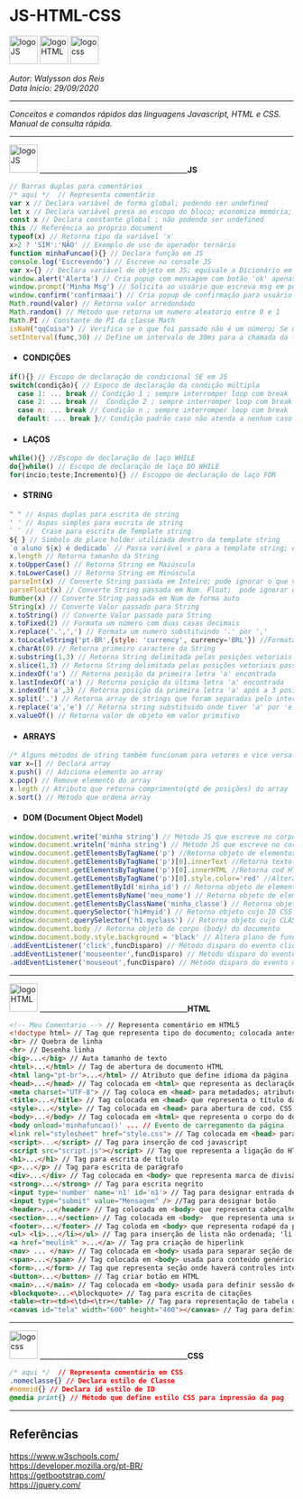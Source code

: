 # **JS-HTML-CSS**
<div>
<img src="https://cdn.iconscout.com/icon/free/png-256/javascript-23-1174949.png" alt="logoJS" width="50px"/> 
<img src="https://cdn-icons-png.flaticon.com/512/732/732212.png" alt="logoHTML" width="50px"/> 
<img src="https://devfriends.com.br/images/services/icon/02.png" alt="logocss" width="50px" height="50px"/> 
</div>

*Autor: Walysson dos Reis  
Data Início: 29/09/2020*  

----------------------------------------------
*Conceitos e comandos rápidos das linguagens Javascript, HTML e CSS. Manual de consulta rápida.*  

---------------------
<div>
<img src="https://cdn.iconscout.com/icon/free/png-256/javascript-23-1174949.png" alt="logoJS" width="50px"/>  
  _________________________________________<b>JS</b>
</div>

~~~JavaScript
// Barras duplas para comentários
/* aqui */  // Representa comentário
var x // Declara variável de forma global; podendo ser undefined
let x // Declara variável presa ao escopo do bloco; economiza memória; podendo ser undefined
const x // Declara constante global ; não podendo ser undefined
this // Referência ao próprio document
typeof(x) // Retorna tipo da variável 'x'
x>2 ? 'SIM':'NÃO' // Exemplo de uso do operador ternário
function minhaFuncao(){} // Declara função em JS
console.log('Escrevendo') // Escreve no console JS
var x={} // Declara variável de objeto em JS; equivale a Dicionário em python
window.alert('Alerta') // Cria popup com mensagem com botão 'ok' apenas.
window.prompt('Minha Msg') // Solicita ao usuário que escreva msg em popup
window.confirm('confirmaai') // Cria popup de confirmação para usuário com 'ok' e 'cancelar'
Math.round(valor) // Retorna valor arredondado
Math.random() // Método que retorna um numero aleatório entre 0 e 1
Math.PI // Constante de PI da classe Math
isNaN("qqCoisa") // Verifica se o que foi passado não é um número; Se não for retorna TRUE.
setInterval(func,30) // Define um intervalo de 30ms para a chamada da função func.
~~~
* #### CONDIÇÕES
~~~javascript
if(){} // Escopo de declaração de condicional SE em JS
switch(condição){ // Espoco de declaração da condição múltipla
  case 1: ... break // Condição 1 ; sempre interromper loop com break
  case 2: ... break //  Condição 2 ; sempre interromper loop com break
  case n: ... break // Condição n ; sempre interromper loop com break
  default: ... break }// Condição padrão caso não atenda a nenhum caso anterior
~~~
* #### LAÇOS
~~~javascript
while(){} //Escopo de declaração de laço WHILE
do{}while() // Escopo de declaração de laço DO WHILE
for(incio;teste;Incremento){} // Escoppo de declaração de laço FOR
~~~
* #### STRING
~~~javascript
" " // Aspas duplas para escrita de string
' ' // Aspas simples para escrita de string
` ` //  Crase para escrita de Template string
${ } // Simbolo de place holder utilizada dentro da template string
`o aluno ${x} é dedicado` // Passa variável x para a template string; exemplo
x.length // Retorna tamanho da String
x.toUpperCase() // Retorna String em Maiúscula
x.toLowerCase() // Retorna String em Minúscula
parseInt(x) // Converte String passada em Inteiro; pode ignorar o que vier junto com numero na string
parseFloat(x) // Converte String passada em Num. Float;  pode ignorar o que vier junto com numero na string
Number(x) // Converte String passada em Num de forma auto
String(x) // Converte Valor passado para String
x.toString() // Converte Valor passado para String
x.toFixed(2) // Formata um número com duas casas decimais
x.replace('.',',') // Formata um numero substituindo '.' por ',' 
x.toLocaleString('pt-BR',{style: 'currency', currency='BRL'}) //Formata valor monetário por moeda
x.charAt(0) // Retorna primeiro caractere da String
x.substring(1,3) // Retorna String delimitada pelas posições vetoriais passadas por parâmetro
x.slice(1,3) // Retorna String delimitada pelas posições vetoriais passadas por parâmetro
x.indexOf('a') // Retorna posição da primeira letra 'a' encontrada
x.lastIndexOf('a') // Retorna posição da última letra 'a' encontrada
x.indexOf('a',3) // Retorna posição da primeira letra 'a' após a 3 posição
x.split('.') // Retorna array de strings que foram separadas pelo intervalo de '.'
x.replace('a','e') // Retorna string substituido onde tiver 'a' por 'e'
x.valueOf() // Retorna valor de objeto em valor primitivo
~~~
* #### ARRAYS
~~~javascript
/* Alguns métodos de string também funcionam para vetores e vice versa */
var x=[] // Declara array
x.push() // Adiciona elemento ao array
x.pop() // Remove elemento do array
x.legth // Atributo que retorna comprimento(qtd de posições) do array 
x.sort() // Método que ordena array
~~~
* #### DOM (Document Object Model)
~~~javascript
window.document.write('minha string') // Método JS que escreve no corpo HTML; podendo ser passadas tags HTML junto.
window.document.writeln('minha string') // Método JS que escreve no corpo HTML fazendo quebra de linha.
window.document.getElementsByTagName('p') //Retorna objeto de elementos de parágrafo do documento
window.document.getElementsByTagName('p')[0].innerText //Retorna texto contido no primeiro parágrafo do documento 
window.document.getElementsByTagName('p')[0].innerHTML //Retorna cod HTML contido no primeiro parágrafo do documento 
window.document.getELementsByTagName('p')[0].style.color='red' //Altera estilo de cor do parágrafo retornado
window.document.getElementById('minha_id') // Retorna objeto de elemento com a id solicitada
window.document.getElementsByName('meu_nome') // Retorna objeto de elemento com o nome solicitado
window.document.getElementsByClassName('minha_classe') // Retorna objeto de elemento com o a classe solicitada
window.document.querySelector('h1#myid') // Retorna objeto cujo ID CSS foi passado
window.document.querySelector('h1.myclass') // Retorna objeto cujo CLASSE CSS foi passada
window.document.body // Retorna objeto de corpo (body) do documento
window.document.body.style.background = 'black' // Altera plano de fundo do documento
.addEventListener('click',funcDisparo) // Método disparo do evento clique do mouse 
.addEventListener('mouseenter',funcDisparo) // Método disparo do evento mouse entra no elemento 
.addEventListener('mouseout',funcDisparo) // Método disparo do evento mouse sai do elemento 

~~~
---------------------
<div>
<img src="https://cdn-icons-png.flaticon.com/512/732/732212.png" alt="logoHTML" width="50px"/>
_________________________________________<b>HTML</b>
</div>

~~~html
<!-- Meu Comentario --> // Representa comentário em HTML5
<!doctype html> // Tag que representa tipo do documento; colocada antes da abertura da tag <html>
<br> // Quebra de linha 
<hr> // Desenha linha
<big>...</big> // Auta tamanho de texto
<html>...</html> // Tag de abertura de documento HTML
<html lang="pt-br">...</html> // Atributo que define idioma da página
<head>...</head> // Tag colocada em <html> que representa as declarações da pag.
<meta charset="UTF-8"> // Tag coloca em <head> para metadados; atributo habilita a codificação da página
<title>...</title> // Tag colocada em <head> que representa o título da pag html
<style>...</style> // Tag colocada em <head> para abertura de cod. CSS.
<body>...</body> // Tag colocada em <html> que representa o corpo do documento ;  onde fica basicamente todo conteúdo da pag.
<body onload='minhafuncao()' ... // Evento de carregamento da página
<link rel="stylesheet" href="style.css"> // Tag colocada em <head> para ligar arquivo HTML ao arq CSS externo
<script>...</script> // Tag para inserção de cod javascript
<script src="script.js"></script> // Tag que representa a ligação do HTML com um arquivo externo JS
<h1>...</h1> // Tag para escrita de título
<p>...</p> // Tag para escrita de parágrafo
<div>...</div> // Tag colocada em <body> que representa marca de divisão no documento; diferente de <p> não salta linha.
<strong>...</strong> // Tag para escrita negrito
<input type='number' name='n1' id='n1'> // Tag para designar entrada de dados do tipo número
<input type="submit" value="Mensagem" /> //Tag para designar botão
<header>...</header> // Tag colocada em <body> que representa cabeçalho da pag; parte superior da pag
<section>...</section> // Tag colocada em <body>  que representa uma sessão na pagina
<footer>...</footer> // Tag coloda em <body> que representa rodapé da pag 
<ul> <li>...</li></ul> // Tag para inserção de lista não ordenada; 'li' é inserido para cada elemento novo
<a href="meulink" >...</a> // Tag pra criação de hiperlink
<nav> ... </nav> // Tag colocada em <body> usada para separar seção de links de navegação
<span>...</span> // Tag colocada em <body> usada para conteúdo genérico assim como <div> diferença em ser linha 
<form>...</form> // Tag que representa seção onde haverá controles interativos, submetendo ao servidor web
<button>...</button> // Tag criar botão em HTML
<main>...</main> // Tag colocada em <body> usada para definir sessão de contéudo principal do body
<blockquote>...<\blockquote> // Tag para escrita de citações
<table><tr><td><\td><\tr></table> // Tag para representação de tabela onde <tr> = linha e <td> coluna
<canvas id="tela" width="600" height="400"></canvas> // Tag para definír área de desenho
~~~
---------------------
<div>
<img src="https://devfriends.com.br/images/services/icon/02.png" alt="logocss" width="50px" height="50px"/>  
_________________________________________<b>CSS</b>
</div>

~~~css
/* aqui */  // Representa comentário em CSS
.nomeclasse{} // Declara estilo de Classe
#nomeid{} // Declara id estilo de ID
@media print{} // Método que define estilo CSS para impressão da pag
~~~

--------
## Referências  
https://www.w3schools.com/  
https://developer.mozilla.org/pt-BR/  
https://getbootstrap.com/  
https://jquery.com/  

